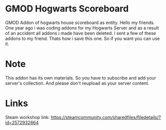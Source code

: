 # GMOD Hogwarts Scoreboard
 GMOD Addon of hogwarts house scoreboard as entity.
Hello my friends. One year ago i was coding addons for my Hogwarts Server and as a result of an accident all addons i made have been deleted. I sent a few of these addons to my friend. Thats how i save this one.
So if you want you can use it.

# Note

This addon has its own materials. So you have to subscribe and add your server's collection. And please don't reupload as your server content.

# Links

Steam workshop link: https://steamcommunity.com/sharedfiles/filedetails/?id=2572932664